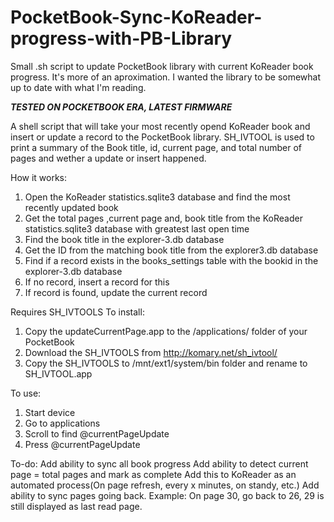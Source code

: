 # PocketBook-Sync-KoReader-progress-with-PB-Library
Small .sh script to update PocketBook library with current KoReader book progress. It's more of an aproximation. I wanted the library to be somewhat up to date with what I'm reading.

***TESTED ON POCKETBOOK ERA, LATEST FIRMWARE***

A shell script that will take your most recently opend KoReader book and insert or update a record to the PocketBook library. SH_IVTOOL is used to print a summary of the Book title, id, current page, and total number of pages and wether a update or insert happened.

How it works:
  1. Open the KoReader statistics.sqlite3 database and find the most recently updated book
  2. Get the total pages ,current page and, book title from the KoReader statistics.sqlite3 database with greatest last open time
  3. Find the book title in the explorer-3.db database
  4. Get the ID from the matching book title from the explorer3.db database
  5. Find if a record exists in the books_settings table with the bookid in the explorer-3.db database
  6. If no record, insert a record for this
  7. If record is found, update the current record

Requires SH_IVTOOLS
To install:
  1. Copy the updateCurrentPage.app to the /applications/ folder of your PocketBook
  2. Download the SH_IVTOOLS from http://komary.net/sh_ivtool/
  3. Copy the SH_IVTOOLS to /mnt/ext1/system/bin folder and rename to SH_IVTOOL.app
 
To use:
  1. Start device
  2. Go to applications
  3. Scroll to find @currentPageUpdate
  4. Press @currentPageUpdate

To-do:
Add ability to sync all book progress
Add ability to detect current page = total pages and mark as complete
Add this to KoReader as an automated process(On page refresh, every x minutes, on standy, etc.)
Add ability to sync pages going back. Example: On page 30, go back to 26, 29 is still displayed as last read page.

